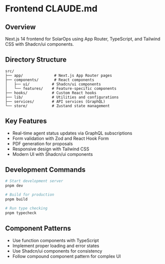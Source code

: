 # Frontend CLAUDE.md

## Overview
Next.js 14 frontend for SolarOps using App Router, TypeScript, and Tailwind CSS with Shadcn/ui components.

## Directory Structure
```
src/
├── app/              # Next.js App Router pages
├── components/       # React components
│   ├── ui/          # Shadcn/ui components
│   └── features/    # Feature-specific components
├── hooks/           # Custom React hooks
├── lib/             # Utilities and configurations
├── services/        # API services (GraphQL)
└── store/           # Zustand state management
```

## Key Features
- Real-time agent status updates via GraphQL subscriptions
- Form validation with Zod and React Hook Form
- PDF generation for proposals
- Responsive design with Tailwind CSS
- Modern UI with Shadcn/ui components

## Development Commands
```bash
# Start development server
pnpm dev

# Build for production
pnpm build

# Run type checking
pnpm typecheck
```

## Component Patterns
- Use function components with TypeScript
- Implement proper loading and error states
- Use Shadcn/ui components for consistency
- Follow compound component pattern for complex UI